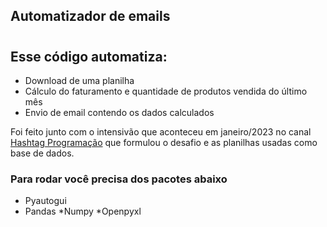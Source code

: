 ## Automatizador de emails
#
## Esse código automatiza:

- Download de uma planilha
- Cálculo do faturamento e quantidade de produtos vendida do último mês
- Envio de email contendo os dados calculados

Foi feito junto com o intensivão que aconteceu em janeiro/2023 no canal [Hashtag Programação](https://www.youtube.com/@HashtagProgramacao) que formulou o desafio e as planilhas usadas como base de dados.

### Para rodar você precisa dos pacotes abaixo

* Pyautogui
* Pandas
    *Numpy
    *Openpyxl